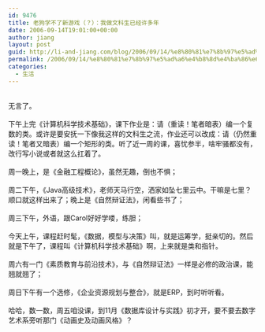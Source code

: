 ```yaml
---
id: 9476
title: 老狗学不了新游戏（？）：我做文科生已经许多年
date: 2006-09-14T19:01:00+00:00
author: jiang
layout: post
guid: http://li-and-jiang.com/blog/2006/09/14/%e8%80%81%e7%8b%97%e5%ad%a6%e4%b8%8d%e4%ba%86%e6%96%b0%e6%b8%b8%e6%88%8f%ef%bc%88%ef%bc%9f%ef%bc%89%ef%bc%9a%e6%88%91%e5%81%9a%e6%96%87%e7%a7%91%e7%94%9f%e5%b7%b2%e7%bb%8f%e8%ae%b8%e5%a4%9a%e5%b9%b4/
permalink: /2006/09/14/%e8%80%81%e7%8b%97%e5%ad%a6%e4%b8%8d%e4%ba%86%e6%96%b0%e6%b8%b8%e6%88%8f%ef%bc%88%ef%bc%9f%ef%bc%89%ef%bc%9a%e6%88%91%e5%81%9a%e6%96%87%e7%a7%91%e7%94%9f%e5%b7%b2%e7%bb%8f%e8%ae%b8%e5%a4%9a%e5%b9%b4/
categories:
  - 生活
---
```

<div>
   
</div>

<div>
  无言了。
</div>

<div>
   
</div>

<div>
  下午上完《计算机科学技术基础》，课下作业是：请（重读！笔者暗表）编一个复数的类。或许是要安抚一下像我这样的文科生之流，作业还可以改成：请（仍然重读！笔者又暗表）编一个矩形的类。听了近一周的课，喜忧参半，啥牢骚都没有，改行写小说或者就这么扛着了。
</div>

<div>
   
</div>

<div>
  周一晚上，是《金融工程概论》，虽然无趣，倒也不惧；
</div>

<div>
   
</div>

<div>
  周二下午，《Java高级技术》，老师天马行空，洒家如坠七里云中。干嘛是七里？顺口就这样出来了；晚上是《自然辩证法》，闲看些书了；
</div>

<div>
   
</div>

<div>
  周三下午，外语，跟Carol好好学喽，练胆；
</div>

<div>
   
</div>

<div>
  今天上午，课程赶时髦，《数据，模型与决策》叫，就是运筹学，挺亲切的。然后就是下午了，课程叫《计算机科学技术基础》啊，上来就是类和指针。
</div>

<div>
   
</div>

<div>
  周六有一门《素质教育与前沿技术》，与《自然辩证法》一样是必修的政治课，能翘就翘了；
</div>

<div>
   
</div>

<div>
  周日下午有一个选修，《企业资源规划与整合》，就是ERP，到时听听看。
</div>

<div>
   
</div>

<div>
  哈哈，数一数，周五咱没课，到11月《数据库设计与实践》初才开，要不要去数字艺术系旁听那门《动画史及动画风格》？
</div>